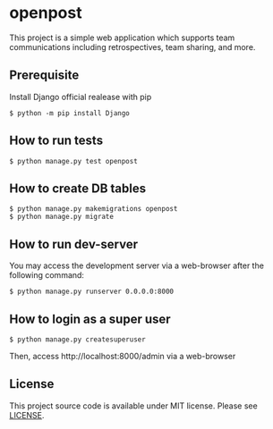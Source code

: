 # openpost

This project is a simple web application which supports team communications including retrospectives, team sharing, and more.

## Prerequisite

Install Django official realease with pip

    $ python -m pip install Django

## How to run tests

    $ python manage.py test openpost

## How to create DB tables

    $ python manage.py makemigrations openpost
    $ python manage.py migrate

## How to run dev-server

You may access the development server via a web-browser after the following command:

    $ python manage.py runserver 0.0.0.0:8000

## How to login as a super user

    $ python manage.py createsuperuser

Then, access http://localhost:8000/admin via a web-browser

## License

This project source code is available under MIT license. Please see [LICENSE](LICENSE).

